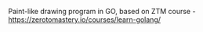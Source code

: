 Paint-like drawing program in GO, based on ZTM course - https://zerotomastery.io/courses/learn-golang/